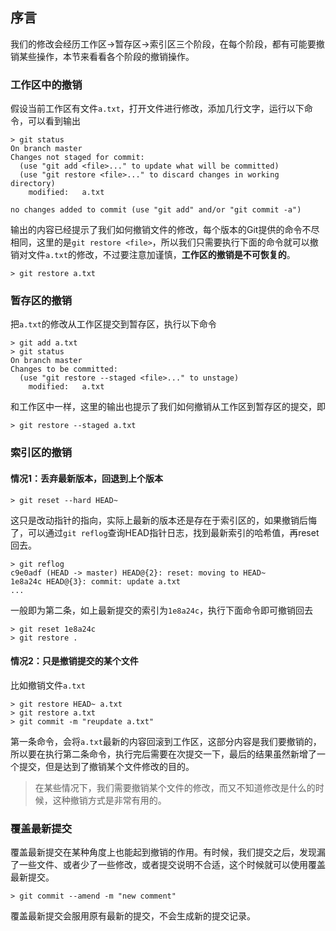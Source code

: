 ## 序言
我们的修改会经历工作区->暂存区->索引区三个阶段，在每个阶段，都有可能要撤销某些操作，本节来看看各个阶段的撤销操作。

### 工作区中的撤销
假设当前工作区有文件`a.txt`，打开文件进行修改，添加几行文字，运行以下命令，可以看到输出
```
> git status
On branch master
Changes not staged for commit:
  (use "git add <file>..." to update what will be committed)
  (use "git restore <file>..." to discard changes in working directory)
	modified:   a.txt

no changes added to commit (use "git add" and/or "git commit -a")
```
输出的内容已经提示了我们如何撤销文件的修改，每个版本的Git提供的命令不尽相同，这里的是`git restore <file>`，所以我们只需要执行下面的命令就可以撤销对文件`a.txt`的修改，不过要注意加谨慎，**工作区的撤销是不可恢复的**。
```
> git restore a.txt
```

### 暂存区的撤销
把`a.txt`的修改从工作区提交到暂存区，执行以下命令
```
> git add a.txt
> git status
On branch master
Changes to be committed:
  (use "git restore --staged <file>..." to unstage)
	modified:   a.txt
```
和工作区中一样，这里的输出也提示了我们如何撤销从工作区到暂存区的提交，即
```
> git restore --staged a.txt
```

### 索引区的撤销
#### 情况1：丢弃最新版本，回退到上个版本
```
> git reset --hard HEAD~
```
这只是改动指针的指向，实际上最新的版本还是存在于索引区的，如果撤销后悔了，可以通过`git reflog`查询HEAD指针日志，找到最新索引的哈希值，再reset回去。
```
> git reflog 
c9e0adf (HEAD -> master) HEAD@{2}: reset: moving to HEAD~
1e8a24c HEAD@{3}: commit: update a.txt
...
```
一般即为第二条，如上最新提交的索引为`1e8a24c`，执行下面命令即可撤销回去
```
> git reset 1e8a24c
> git restore .
```

#### 情况2：只是撤销提交的某个文件
比如撤销文件`a.txt`
```
> git restore HEAD~ a.txt
> git restore a.txt
> git commit -m "reupdate a.txt"
```
第一条命令，会将`a.txt`最新的内容回滚到工作区，这部分内容是我们要撤销的，所以要在执行第二条命令，执行完后需要在次提交一下，最后的结果虽然新增了一个提交，但是达到了撤销某个文件修改的目的。

> 在某些情况下，我们需要撤销某个文件的修改，而又不知道修改是什么的时候，这种撤销方式是非常有用的。

### 覆盖最新提交
覆盖最新提交在某种角度上也能起到撤销的作用。有时候，我们提交之后，发现漏了一些文件、或者少了一些修改，或者提交说明不合适，这个时候就可以使用覆盖最新提交。

```
> git commit --amend -m "new comment"
```

覆盖最新提交会服用原有最新的提交，不会生成新的提交记录。

